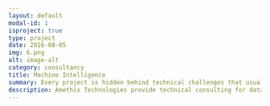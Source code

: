 ```yaml
---
layout: default
modal-id: 1
isproject: true
type: project
date: 2016-08-05
img: 6.png
alt: image-alt
category: consultancy
title: Machine Intelligence
summary: Every project is hidden behind technical challenges that usually affect the overall efficacy, impact on costs, and deliver in time. Let experts have a word over the technical aspects of your business. We provide technical interventions and consultations together with  the most prominent software packages and libraries available within the data science community
description: Amethix Technologies provide technical consulting for data science projects, **deep learning**, **artificial intelligence** and computing architectures to deploy in production environments. All technical interventions and consultations provided by Amethix are accompanied with advices about the  most prominent software packages and libraries available within the data science community. Custom solutions are always considered whenever the literature does not fulfill the requirements of the project at hand. Our skills in **distributed computing  infrastructure** are essential to give the insights a client needs to start their own data analytics pipeline in the most optimized and efficient ways. 
---
```

